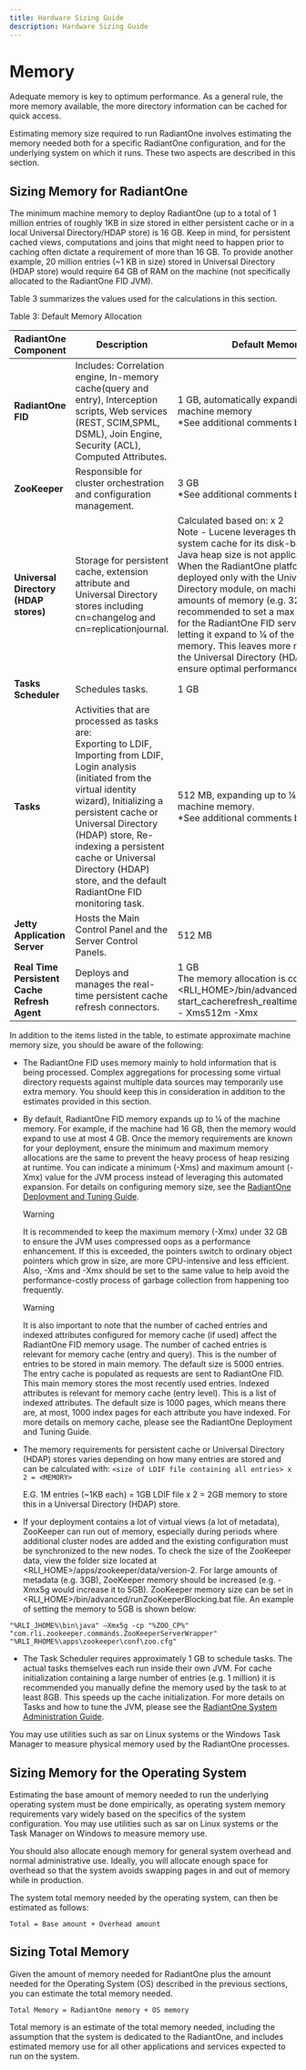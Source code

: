 ```yaml
---
title: Hardware Sizing Guide
description: Hardware Sizing Guide
---
```


# Memory

Adequate memory is key to optimum performance. As a general rule, the more memory available, the more directory information can be cached for quick access.

Estimating memory size required to run RadiantOne involves estimating the memory needed both for a specific RadiantOne configuration, and for the underlying system on which it runs. These two aspects are described in this section.

## Sizing Memory for RadiantOne

The minimum machine memory to deploy RadiantOne (up to a total of 1 million entries of roughly 1KB in size stored in either persistent cache or in a local Universal Directory/HDAP store) is 16 GB. Keep in mind, for persistent cached views, computations and joins that might need to happen prior to caching often dictate a requirement of more than 16 GB. To provide another example, 20 million entries (~1 KB in size) stored in Universal Directory (HDAP store) would require 64 GB of RAM on the machine (not specifically allocated to the RadiantOne FID JVM).

Table 3 summarizes the values used for the calculations in this section.

Table 3: Default Memory Allocation

| RadiantOne Component | Description | Default Memory
|------------|------------|------------|
| **RadiantOne FID** | Includes: Correlation engine, In-memory cache(query and entry), Interception scripts, Web services (REST, SCIM,SPML, DSML), Join Engine, Security (ACL), Computed Attributes. | 1 GB, automatically expanding up to ¼ of machine memory <br> *See additional comments below.
| **ZooKeeper** | Responsible for cluster orchestration and configuration management. | 3 GB <br> *See additional comments below.
| **Universal Directory (HDAP stores)** | Storage for persistent cache, extension attribute and Universal Directory stores including cn=changelog and cn=replicationjournal. | Calculated based on: <Size of LDIF file> x 2 <br> Note - Lucene leverages the OS file system cache for its disk-based data. Java heap size is not applicable. <br> When the RadiantOne platform is deployed only with the Universal Directory module, on machines with large amounts of memory (e.g. 32GB), it is recommended to set a max JVM (-Xmx) for the RadiantOne FID service instead of letting it expand to ¼ of the available memory. This leaves more memory for the Universal Directory (HDAP) stores to ensure optimal performance.
| **Tasks Scheduler** | Schedules tasks. | 1 GB
| **Tasks** | Activities that are processed as tasks are: <br> Exporting to LDIF, Importing from LDIF, Login analysis (initiated from the virtual identity wizard), Initializing a persistent cache or Universal Directory (HDAP) store, Re- indexing a persistent cache or Universal Directory (HDAP) store, and the default RadiantOne FID monitoring task. | 512 MB, expanding up to ¼ of the machine memory. <br> *See additional comments below.
| **Jetty Application Server** | Hosts the Main Control Panel and the Server Control Panels. | 512 MB
| **Real Time Persistent Cache Refresh Agent** | Deploys and manages the real-time persistent cache refresh connectors. | 1 GB <br> The memory allocation is configured in <RLI_HOME>/bin/advanced/ start_cacherefresh_realtime_agent.bat/.sh <br> - Xms512m -Xmx | 

In addition to the items listed in the table, to estimate approximate machine memory size, you should be aware of the following:

- The RadiantOne FID uses memory mainly to hold information that is being processed. Complex aggregations for processing some virtual directory requests against multiple data sources may temporarily use extra memory. You should keep this in consideration in addition to the estimates provided in this section.
- By default, RadiantOne FID memory expands up to ¼ of the machine memory. For example, if the machine had 16 GB, then the memory would expand to use at most 4 GB. Once the memory requirements are known for your deployment, ensure the minimum and maximum memory allocations are the same to prevent the heavy process of heap resizing at runtime. You can indicate a minimum (-Xms) and maximum amount (-Xmx) value for the JVM process instead of leveraging this automated expansion. For details on configuring memory size, see the [RadiantOne Deployment and Tuning Guide](/documentation/deployment-and-tuning-guide/07-deployment-architecture/#setting-the-java-virtual-memory-size-for-the-radiantOne-service).
  
    >[!warning]
    >It is recommended to keep the maximum memory (-Xmx) under 32 GB to ensure the JVM uses compressed oops as a performance enhancement. If this is exceeded, the pointers switch to ordinary object pointers which grow in size, are more CPU-intensive and less efficient. Also, -Xms and -Xmx should be set to the same value to help avoid the performance-costly process of garbage collection from happening too frequently.

    >[!warning]
    >It is also important to note that the number of cached entries and indexed attributes configured for memory cache (if used) affect the RadiantOne FID memory usage. The number of cached entries is relevant for memory cache (entry and query). This is the number of entries to be stored in main memory. The default size is 5000 entries. The entry cache is populated as requests are sent to RadiantOne FID. This main memory stores the most recently used entries. Indexed attributes is relevant for memory cache (entry level). This is a list of indexed attributes. The default size is 1000 pages, which means there are, at most, 1000 index pages for each attribute you have indexed. For more details on memory cache, please see the RadiantOne Deployment and Tuning Guide.

- The memory requirements for persistent cache or Universal Directory (HDAP) stores varies depending on how many entries are stored and can be calculated with: `<size of LDIF file containing all entries> x 2 = <MEMORY>`

    E.G. 1M entries (~1KB each) = 1GB LDIF file x 2 = 2GB memory to store this in a Universal Directory (HDAP) store.

- If your deployment contains a lot of virtual views (a lot of metadata), ZooKeeper can run out of memory, especially during periods where additional cluster nodes are added and the existing configuration must be synchronized to the new nodes. To check the size of the ZooKeeper data, view the folder size located at <RLI_HOME>/apps/zookeeper/data/version-2. For large amounts of metadata (e.g. 3GB), ZooKeeper memory should be increased (e.g. -Xmx5g would increase it to 5GB). ZooKeeper memory size can be set in <RLI_HOME>/bin/advanced/runZooKeeperBlocking.bat file. An example of setting the memory to 5GB is shown below:

`"%RLI_JHOME%\bin\java" –Xmx5g -cp "%ZOO_CP%"`
<br> `"com.rli.zookeeper.commands.ZooKeeperServerWrapper"`
<br> `"%RLI_RHOME%\apps\zookeeper\conf\zoo.cfg"`

- The Task Scheduler requires approximately 1 GB to schedule tasks. The actual tasks themselves each run inside their own JVM. For cache initialization containing a large number of entries (e.g. 1 million) it is recommended you manually define the memory used by the task to at least 8GB. This speeds up the cache initialization. For more details on Tasks and how to tune the JVM, please see the [RadiantOne System Administration Guide](/documentation/sys-admin-guide/01-introduction/#tasks-tab).

You may use utilities such as sar on Linux systems or the Windows Task Manager to measure physical memory used by the RadiantOne processes.

## Sizing Memory for the Operating System

Estimating the base amount of memory needed to run the underlying operating system must be done empirically, as operating system memory requirements vary widely based on the specifics of the system configuration. You may use utilities such as sar on Linux systems or the Task Manager on Windows to measure memory use.

You should also allocate enough memory for general system overhead and normal administrative use. Ideally, you will allocate enough space for overhead so that the system avoids swapping pages in and out of memory while in production.

The system total memory needed by the operating system, can then be estimated as follows:


`Total = Base amount + Overhead amount`

## Sizing Total Memory

Given the amount of memory needed for RadiantOne plus the amount needed for the Operating System (OS) described in the previous sections, you can estimate the total memory needed.

`Total Memory = RadiantOne memory + OS memory`

Total memory is an estimate of the total memory needed, including the assumption that the system is dedicated to the RadiantOne, and includes estimated memory use for all other applications and services expected to run on the system.
